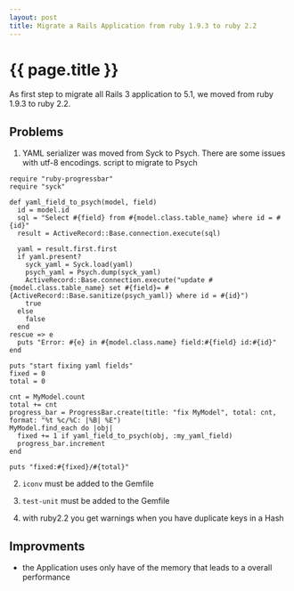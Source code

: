 ```yaml
---
layout: post
title: Migrate a Rails Application from ruby 1.9.3 to ruby 2.2
---
```


{{ page.title }}
================

As first step to migrate all Rails 3 application to 5.1, we moved
from ruby 1.9.3 to ruby 2.2.

## Problems

1. YAML serializer was moved from Syck to Psych. There are some issues with utf-8 encodings.
  script to migrate to Psych
  ```
  require "ruby-progressbar"
  require "syck"

  def yaml_field_to_psych(model, field)
    id = model.id
    sql = "Select #{field} from #{model.class.table_name} where id = #{id}"
    result = ActiveRecord::Base.connection.execute(sql)

    yaml = result.first.first
    if yaml.present?
      syck_yaml = Syck.load(yaml)
      psych_yaml = Psych.dump(syck_yaml)
      ActiveRecord::Base.connection.execute("update #{model.class.table_name} set #{field}= #{ActiveRecord::Base.sanitize(psych_yaml)} where id = #{id}")
      true
    else
      false
    end
  rescue => e
    puts "Error: #{e} in #{model.class.name} field:#{field} id:#{id}"
  end

  puts "start fixing yaml fields"
  fixed = 0
  total = 0

  cnt = MyModel.count
  total += cnt
  progress_bar = ProgressBar.create(title: "fix MyModel", total: cnt, format: "%t %c/%C: |%B| %E")
  MyModel.find_each do |obj|
    fixed += 1 if yaml_field_to_psych(obj, :my_yaml_field)
    progress_bar.increment
  end

  puts "fixed:#{fixed}/#{total}"
```

2. ```iconv``` must be added to the Gemfile

3. ```test-unit```  must be added to the Gemfile

4. with ruby2.2 you get warnings when you have duplicate keys in a Hash

## Improvments

* the Application uses only have of the memory that leads to a overall performance
